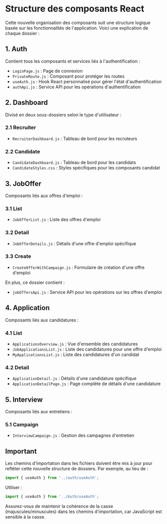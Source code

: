 # Structure des composants React

Cette nouvelle organisation des composants suit une structure logique basée sur les fonctionnalités de l'application. Voici une explication de chaque dossier :

## 1. Auth
Contient tous les composants et services liés à l'authentification :
- `LoginPage.js` : Page de connexion
- `PrivateRoute.js` : Composant pour protéger les routes
- `useAuth.js` : Hook React personnalisé pour gérer l'état d'authentification
- `authApi.js` : Service API pour les opérations d'authentification

## 2. Dashboard
Divisé en deux sous-dossiers selon le type d'utilisateur :

### 2.1 Recruiter
- `RecruiterDashboard.js` : Tableau de bord pour les recruteurs

### 2.2 Candidate
- `CandidateDashboard.js` : Tableau de bord pour les candidats
- `CandidateStyles.css` : Styles spécifiques pour les composants candidat

## 3. JobOffer
Composants liés aux offres d'emploi :

### 3.1 List
- `JobOfferList.js` : Liste des offres d'emploi

### 3.2 Detail
- `JobOfferDetails.js` : Détails d'une offre d'emploi spécifique

### 3.3 Create
- `CreateOfferWithCampaign.js` : Formulaire de création d'une offre d'emploi

En plus, ce dossier contient :
- `jobOffersApi.js` : Service API pour les opérations sur les offres d'emploi

## 4. Application
Composants liés aux candidatures :

### 4.1 List
- `ApplicationsOverview.js` : Vue d'ensemble des candidatures
- `JobApplicationsList.js` : Liste des candidatures pour une offre d'emploi
- `MyApplicationsList.js` : Liste des candidatures d'un candidat

### 4.2 Detail
- `ApplicationDetail.js` : Détails d'une candidature spécifique
- `ApplicationDetailPage.js` : Page complète de détails d'une candidature

## 5. Interview
Composants liés aux entretiens :

### 5.1 Campaign
- `InterviewCampaign.js` : Gestion des campagnes d'entretien

## Important

Les chemins d'importation dans les fichiers doivent être mis à jour pour refléter cette nouvelle structure de dossiers. Par exemple, au lieu de :

```javascript
import { useAuth } from '../auth/useAuth';
```

Utiliser :

```javascript
import { useAuth } from '../Auth/useAuth';
```

Assurez-vous de maintenir la cohérence de la casse (majuscules/minuscules) dans les chemins d'importation, car JavaScript est sensible à la casse.
